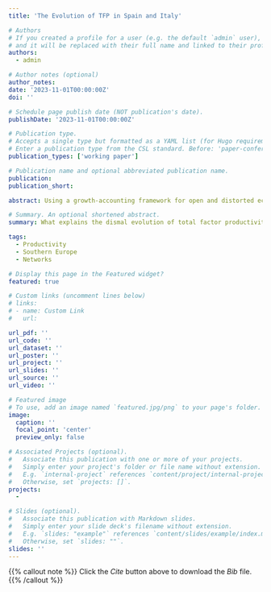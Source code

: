 ```yaml
---
title: 'The Evolution of TFP in Spain and Italy'

# Authors
# If you created a profile for a user (e.g. the default `admin` user), write the username (folder name) here
# and it will be replaced with their full name and linked to their profile.
authors:
  - admin

# Author notes (optional)
author_notes:
date: '2023-11-01T00:00:00Z'
doi: ''

# Schedule page publish date (NOT publication's date).
publishDate: '2023-11-01T00:00:00Z'

# Publication type.
# Accepts a single type but formatted as a YAML list (for Hugo requirements).
# Enter a publication type from the CSL standard. Before: 'paper-conference'
publication_types: ['working paper']

# Publication name and optional abbreviated publication name.
publication: 
publication_short: 

abstract: Using a growth-accounting framework for open and distorted economies with input-output linkages, **I document that the evolution of aggregate TFP in Spain has been less dismal than previously thought.**  This is because distortions introduce a downward bias in traditional measures of Spanish TFP based on Solow's residual. An unbiased measure of TFP—Hall's residual— reveals that _TFP in Spain started declining in 1995, not in 1988, and that it declined by 7, not 10, percentage points._ To understand what is driving the decline of aggregate TFP, **I decompose TFP into technical efficiency, domestic reallocation, and international trade.** _I find that the decline in Spanish TFP is mostly driven by declines in technical efficiency and negative reallocation effects._ International trade had a large, positive impact on TFP. _I show that despite declining TFP, welfare increased by 10 percentage points from 1995 to 2010. This is because Spanish households benefited from positive technological- and reallocation effects across the globe._ Results for Italy can be found in the paper.

# Summary. An optional shortened abstract.
summary: What explains the dismal evolution of total factor productivity (TFP) in Spain and Italy? And what are the welfare implications of such TFP declines?

tags:
  - Productivity
  - Southern Europe
  - Networks

# Display this page in the Featured widget?
featured: true

# Custom links (uncomment lines below)
# links:
# - name: Custom Link
#   url: 

url_pdf: ''
url_code: ''
url_dataset: ''
url_poster: ''
url_project: ''
url_slides: ''
url_source: ''
url_video: ''

# Featured image
# To use, add an image named `featured.jpg/png` to your page's folder.
image:
  caption: ''
  focal_point: 'center'
  preview_only: false

# Associated Projects (optional).
#   Associate this publication with one or more of your projects.
#   Simply enter your project's folder or file name without extension.
#   E.g. `internal-project` references `content/project/internal-project/index.md`.
#   Otherwise, set `projects: []`.
projects:
  - 

# Slides (optional).
#   Associate this publication with Markdown slides.
#   Simply enter your slide deck's filename without extension.
#   E.g. `slides: "example"` references `content/slides/example/index.md`.
#   Otherwise, set `slides: ""`.
slides: ''
---
```


{{% callout note %}}
Click the _Cite_ button above to download the _Bib_ file.
{{% /callout %}}



